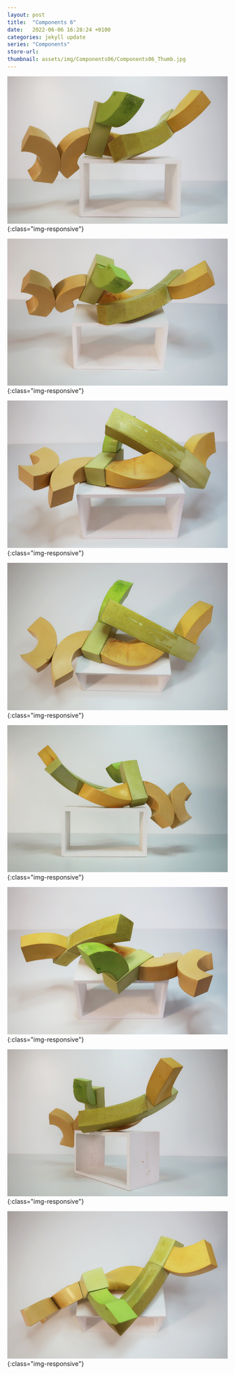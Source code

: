 ```yaml
---
layout: post
title:  "Components 6"
date:   2022-06-06 16:28:24 +0100
categories: jekyll update
series: "Components"
store-url:
thumbnail: assets/img/Components06/Components06_Thumb.jpg
---
```


![Components 6 Sculpture](/assets/img/Components06/Components06_01.jpg){:class="img-responsive"}

![Components 6 Sculpture](/assets/img/Components06/Components06_02.jpg){:class="img-responsive"}

![Components 6 Sculpture](/assets/img/Components06/Components06_03.jpg){:class="img-responsive"}

![Components 6 Sculpture](/assets/img/Components06/Components06_04.jpg){:class="img-responsive"}

![Components 6 Sculpture](/assets/img/Components06/Components06_05.jpg){:class="img-responsive"}

![Components 6 Sculpture](/assets/img/Components06/Components06_06.jpg){:class="img-responsive"}

![Components 6 Sculpture](/assets/img/Components06/Components06_07.jpg){:class="img-responsive"}

![Components 6 Sculpture](/assets/img/Components06/Components06_08.jpg){:class="img-responsive"}
